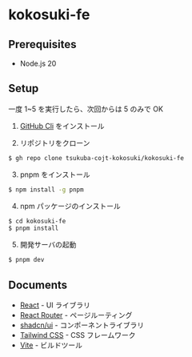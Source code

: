 # kokosuki-fe

## Prerequisites
- Node.js 20

## Setup
一度 1~5 を実行したら、次回からは 5 のみで OK

1. [GitHub Cli](https://github.com/cli/cli) をインストール

2. リポジトリをクローン
```bash
$ gh repo clone tsukuba-cojt-kokosuki/kokosuki-fe
```

3. pnpm をインストール
```bash
$ npm install -g pnpm
```

4. npm パッケージのインストール
```bash
$ cd kokosuki-fe
$ pnpm install
```

5. 開発サーバの起動
```bash
$ pnpm dev
```

## Documents

- [React](https://ja.react.dev/reference/react) - UI ライブラリ
- [React Router](https://reactrouter.com/en/main/) - ページルーティング
- [shadcn/ui](https://ui.shadcn.com/docs/) - コンポーネントライブラリ
- [Tailwind CSS](https://tailwindcss.com/docs/installation) - CSS フレームワーク
- [Vite](https://vitejs.dev/guide/) - ビルドツール
